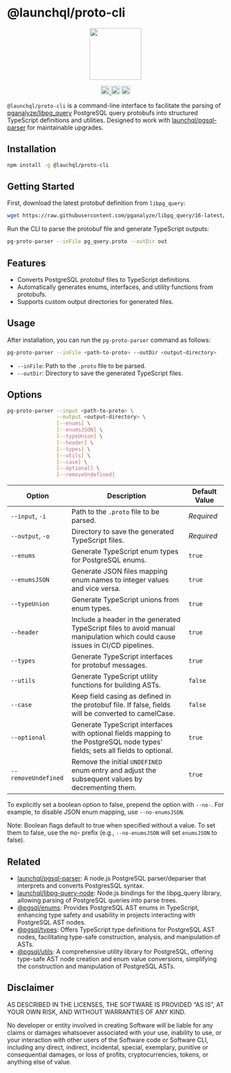 # @launchql/proto-cli

<p align="center" width="100%">
  <img height="120" src="https://github.com/launchql/pgsql-parser/assets/545047/6440fa7d-918b-4a3b-8d1b-755d85de8bea" />
</p>

<p align="center" width="100%">
  <a href="https://github.com/launchql/pg-proto-parser/actions/workflows/run-tests.yaml">
    <img height="20" src="https://github.com/launchql/pg-proto-parser/actions/workflows/run-tests.yaml/badge.svg" />
  </a>
   <a href="https://github.com/launchql/pg-proto-parser/blob/main/LICENSE-MIT"><img height="20" src="https://img.shields.io/badge/license-MIT-blue.svg"></a>
   <a href="https://github.com/launchql/pg-proto-parser/blob/main/LICENSE-Apache"><img height="20" src="https://img.shields.io/badge/license-Apache-blue.svg"></a>
</p>

`@launchql/proto-cli` is a command-line interface to facilitate the parsing of [pganalyze/libpg_query](https://github.com/pganalyze/libpg_query) PostgreSQL query protobufs into structured TypeScript definitions and utilities. Designed to work with [launchql/pgsql-parser](https://github.com/launchql/pgsql-parser) for maintainable upgrades.

## Installation

```bash
npm install -g @lauchql/proto-cli
```

## Getting Started

First, download the latest protobuf definition from `libpg_query`:

```bash
wget https://raw.githubusercontent.com/pganalyze/libpg_query/16-latest/protobuf/pg_query.proto
```


Run the CLI to parse the protobuf file and generate TypeScript outputs:

```bash
pg-proto-parser --inFile pg_query.proto --outDir out
```


## Features

- Converts PostgreSQL protobuf files to TypeScript definitions.
- Automatically generates enums, interfaces, and utility functions from protobufs.
- Supports custom output directories for generated files.


## Usage

After installation, you can run the `pg-proto-parser` command as follows:

```bash
pg-proto-parser --inFile <path-to-proto> --outDir <output-directory>
```

- `--inFile`: Path to the `.proto` file to be parsed.
- `--outDir`: Directory to save the generated TypeScript files.

## Options

```bash
pg-proto-parser --input <path-to-proto> \
                --output <output-directory> \
                [--enums] \
                [--enumsJSON] \
                [--typeUnion] \
                [--header] \
                [--types] \
                [--utils] \
                [--case] \
                [--optional] \
                [--removeUndefined]
```


| Option                | Description                                                                                                                         | Default Value |
|-----------------------|-------------------------------------------------------------------------------------------------------------------------------------|---------------|
| `--input`, `-i`       | Path to the `.proto` file to be parsed.                                                                                             | *Required*    |
| `--output`, `-o`      | Directory to save the generated TypeScript files.                                                                                   | *Required*    |
| `--enums`             | Generate TypeScript enum types for PostgreSQL enums.                                                                                | `true`        |
| `--enumsJSON`         | Generate JSON files mapping enum names to integer values and vice versa.                                                            | `true`        |
| `--typeUnion`         | Generate TypeScript unions from enum types.                                                                                         | `true`        |
| `--header`            | Include a header in the generated TypeScript files to avoid manual manipulation which could cause issues in CI/CD pipelines.        | `true`        |
| `--types`             | Generate TypeScript interfaces for protobuf messages.                                                                               | `true`        |
| `--utils`             | Generate TypeScript utility functions for building ASTs.                                                                            | `false`       |
| `--case`              | Keep field casing as defined in the protobuf file. If false, fields will be converted to camelCase.                                 | `false`        |
| `--optional`          | Generate TypeScript interfaces with optional fields mapping to the PostgreSQL node types' fields; sets all fields to optional.      | `true`        |
| `--removeUndefined`   | Remove the initial `UNDEFINED` enum entry and adjust the subsequent values by decrementing them.                                    | `true`        |


To explicitly set a boolean option to false, prepend the option with `--no-`. For example, to disable JSON enum mapping, use `--no-enumsJSON`.

Note: Boolean flags default to true when specified without a value. To set them to false, use the no- prefix (e.g., `--no-enumsJSON` will set `enumsJSON` to false).

## Related

* [launchql/pgsql-parser](https://github.com/launchql/pgsql-parser): A node.js PostgreSQL parser/deparser that interprets and converts PostgresSQL syntax.
* [launchql/libpg-query-node](https://github.com/launchql/libpg-query-node): Node.js bindings for the libpg_query library, allowing parsing of PostgreSQL queries into parse trees.
* [@pgsql/enums](https://github.com/launchql/pgsql-parser/tree/main/packages/enums): Provides PostgreSQL AST enums in TypeScript, enhancing type safety and usability in projects interacting with PostgreSQL AST nodes.
* [@pgsql/types](https://github.com/launchql/pgsql-parser/tree/main/packages/types): Offers TypeScript type definitions for PostgreSQL AST nodes, facilitating type-safe construction, analysis, and manipulation of ASTs.
* [@pgsql/utils](https://github.com/launchql/pgsql-parser/tree/main/packages/utils): A comprehensive utility library for PostgreSQL, offering type-safe AST node creation and enum value conversions, simplifying the construction and manipulation of PostgreSQL ASTs.

## Disclaimer

AS DESCRIBED IN THE LICENSES, THE SOFTWARE IS PROVIDED “AS IS”, AT YOUR OWN RISK, AND WITHOUT WARRANTIES OF ANY KIND.

No developer or entity involved in creating Software will be liable for any claims or damages whatsoever associated with your use, inability to use, or your interaction with other users of the Software code or Software CLI, including any direct, indirect, incidental, special, exemplary, punitive or consequential damages, or loss of profits, cryptocurrencies, tokens, or anything else of value.

